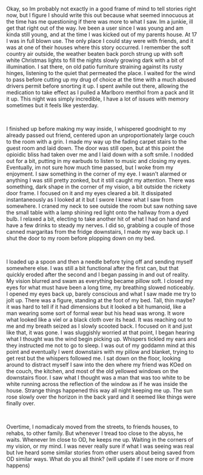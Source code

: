 Okay, so Im probably not exactly in a good frame of mind to tell stories right now, but I figure I should write this out because what seemed innocuous at the time has me questioning if there was more to what I saw. Im a junkie, ill get that right out of the way. Ive been a user since I was young and am kinda still young, and at the time I was kicked out of my parents house. At 17 I was in full blown use. The only place I could stay were with friends, and it was at one of their houses where this story occurred. I remember the soft country air outside, the weather beaten back porch strung up with soft white Christmas lights to fill the nights slowly growing dark with a bit of illumination. I sat there, on old patio furniture straining against its rusty hinges, listening to the quiet that permeated the place. I waited for the wind to pass before cutting up my drug of choice at the time with a much abused drivers permit before snorting it up. I spent awhile out there, allowing the medication to take effect as I pulled a Marlboro menthol from a pack and lit it up. This night was simply incredible, I have a lot of issues with memory sometimes but it feels like yesterday.

&#x200B;

I finished up before making my way inside, I whispered goodnight to my already passed out friend, centered upon an unproportionately large couch to the room with a grin. I made my way up the fading carpet stairs to the guest room and laid down. The door was still open, but at this point the opioidic bliss had taken over me and I laid down with a soft smile. I nodded out for a bit, putting in my earbuds to listen to music and closing my eyes. Eventually, im not sure how much time passed, but I woke from my enjoyment. I saw something in the corner of my eye. I wasn't alarmed or anything I was still pretty zonked, but it still caught my attention. There was something, dark shape in the corner of my vision, a bit outside the rickety door frame. I focused on it and my eyes cleared a bit. It dissipated instantaneously as  I looked at it but I swore I knew what I saw from somewhere. I craned my neck to see outside the room but saw nothing save the small table with a lamp shining red light onto the hallway from a dyed bulb. I relaxed a bit, electing to take another hit of what I had on hand and have a few drinks to steady my nerves. I did so, grabbing a couple of those canned margaritas from the fridge downstairs, I made my way back up. I shut the door to my room before plopping down on my bed.

&#x200B;

I loaded up a spoon and then a needle before tying off and sending myself somewhere else. I was still a bit functional after the first can, but that quickly eroded after the second and I began passing in and out of reality. My vision blurred and swam as everything became pillow soft. I closed my eyes for what must have been a long time, my breathing slowed noticeably. I opened my eyes back up, barely conscious and what I saw made me try to jolt up. There was a figure, standing at the foot of my bed. Tall, thin maybe?  it was hard to tell if it had dimensions but it looked a bit humanoid, like a man wearing some sort of formal wear but his head was wrong. It wore what looked like a viel or a black cloth over  its head. It was reaching out to me and my breath seized as I slowly scooted back. I focused on it and just like that, it was gone. I was sluggishly worried at that point, I began hearing what I thought was the wind begin picking up. Whispers tickled my ears and they instructed me not to go to sleep. I was out of my goddamn mind at this point and eventually I went downstairs with my pillow and blanket, trying to get rest but the whispers followed me. I sat down on the floor, looking around to distract myself I saw into the den where my friend was KOed on the couch, the kitchen, and most of the old yellowed windows on the downstairs floor. I saw what I thought was a man that was too white to be white running across the reflection of the window as if he was inside the house. Strange things happened this way all night keeping me up. The sun rose slowly over the horizon in the back yard and it seemed like things were finally over. 

&#x200B;

   Overtime, I nomadicaly moved  from the streets, to friends houses, to rehabs, to other family. But whenever I tread too close to the abyss, he waits. Whenever Im close to OD, he keeps me up. Waiting in the corners of my vision, or my mind. I was never really sure if what I was seeing was real but Ive heard some similar stories from other users about being saved from OD similar ways. What do you all think? (will update if I see more or if more happens)